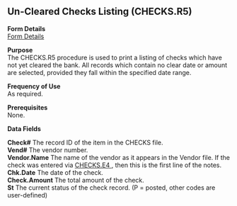 ##  Un-Cleared Checks Listing (CHECKS.R5)

<PageHeader />

**Form Details**  
[ Form Details ](CHECKS-R5-1/README.md)   

**Purpose**  
The CHECKS.R5 procedure is used to print a listing of checks which have not
yet cleared the bank. All records which contain no clear date or amount are
selected, provided they fall within the specified date range.

**Frequency of Use**  
As required.

**Prerequisites**  
None.

**Data Fields**

**Check#** The record ID of the item in the CHECKS file.  
**Vend#** The vendor number.  
**Vendor.Name** The name of the vendor as it appears in the Vendor file. If the check was entered via [ CHECKS.E4 ](../../../../rover/AP-OVERVIEW/AP-ENTRY/CHECKS-E4) , then this is the first line of the notes.   
**Chk.Date** The date of the check.  
**Check.Amount** The total amount of the check.  
**St** The current status of the check record. (P = posted, other codes are
user-defined)  
  
<badge text= "Version 8.10.57" vertical="middle" />

<PageFooter />